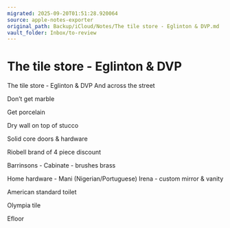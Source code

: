 ```yaml
---
migrated: 2025-09-20T01:51:28.920064
source: apple-notes-exporter
original_path: Backup/iCloud/Notes/The tile store - Eglinton & DVP.md
vault_folder: Inbox/to-review
---
```

# The tile store - Eglinton & DVP

The tile store - Eglinton & DVP
And across the street 

Don’t get marble 

Get porcelain 

Dry wall on top of stucco 

Solid core doors & hardware 

Riobell brand of 4 piece discount 

Barrinsons - Cabinate - brushes brass 

Home hardware - Mani (Nigerian/Portuguese) Irena - custom mirror & vanity 

American standard toilet 

Olympia tile 

Efloor 
